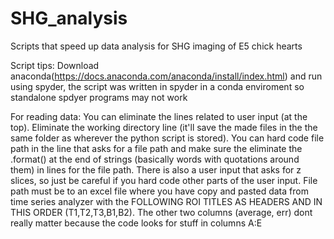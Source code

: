# SHG_analysis
Scripts that speed up data analysis for SHG imaging of E5 chick hearts

Script tips:
Download anaconda(https://docs.anaconda.com/anaconda/install/index.html) and run using spyder, the script was written in spyder in a conda enviroment 
so standalone spdyer programs may not work


For reading data:
You can eliminate the lines related to user input (at the top). Eliminate the working directory line (it'll save the made files in the the same folder as wherever the python script is stored). You can hard code file path in the line that asks for a file path and make sure the eliminate the .format() at the end of strings (basically words with quotations around them) in lines for the file path. There is also a user input that asks for z slices, so just
be careful if you hard code other parts of the user input. 
File path must be to an excel file where you have copy and pasted data from time series analyzer with the FOLLOWING ROI TITLES AS HEADERS AND IN THIS ORDER (T1,T2,T3,B1,B2). The other two columns (average, err) dont really matter because the code looks for stuff in columns A:E

